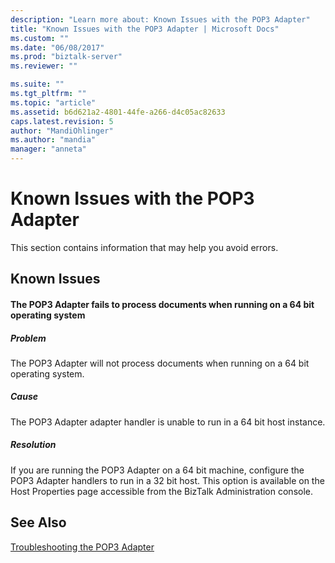 ```yaml
---
description: "Learn more about: Known Issues with the POP3 Adapter"
title: "Known Issues with the POP3 Adapter | Microsoft Docs"
ms.custom: ""
ms.date: "06/08/2017"
ms.prod: "biztalk-server"
ms.reviewer: ""

ms.suite: ""
ms.tgt_pltfrm: ""
ms.topic: "article"
ms.assetid: b6d621a2-4801-44fe-a266-d4c05ac82633
caps.latest.revision: 5
author: "MandiOhlinger"
ms.author: "mandia"
manager: "anneta"
---
```

# Known Issues with the POP3 Adapter
This section contains information that may help you avoid errors.  
  
## Known Issues  
  
#### The POP3 Adapter fails to process documents when running on a 64 bit operating system  
  
##### Problem  
 The POP3 Adapter will not process documents when running on a 64 bit operating system.  
  
##### Cause  
 The POP3 Adapter adapter handler is unable to run in a 64 bit host instance.  
  
##### Resolution  
 If you are running the POP3 Adapter on a 64 bit machine, configure the POP3 Adapter handlers to run in a 32 bit host. This option is available on the Host Properties page accessible from the BizTalk Administration console.  
  
## See Also  
 [Troubleshooting the POP3 Adapter](../core/troubleshooting-the-pop3-adapter.md)
